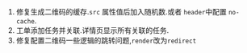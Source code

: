 1. 修复生成二维码的缓存.`src` 属性值后加入随机数.或者 `header`中配置 `no-cache`.
2. 工单添加任务并关联.详情页显示所有关联的任务.
3. 修复配置二维码一些逻辑的跳转问题,`render`改为`redirect`